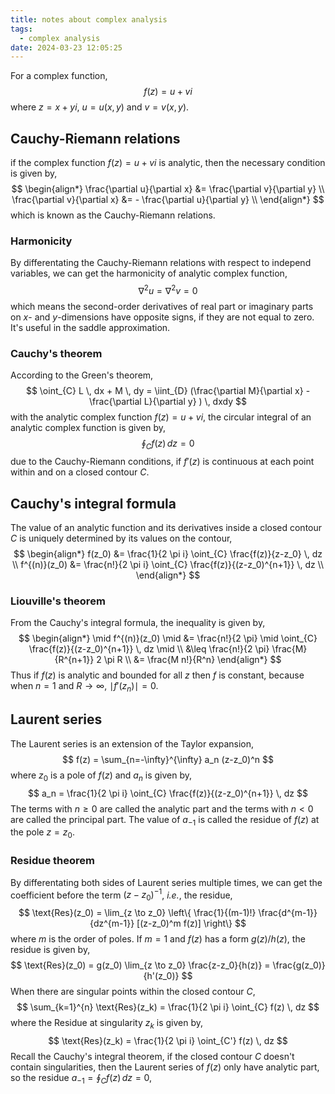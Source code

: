 ```yaml
---
title: notes about complex analysis
tags:
  - complex analysis
date: 2024-03-23 12:05:25
---
```



For a complex function,
$$
f(z) = u + v i
$$
where $z=x + y i$, $u=u(x,y)$ and $v=v(x,y)$.

## Cauchy-Riemann relations ##

if the complex function $f(z) = u + vi$ is analytic, then the necessary condition is given by,
$$
\begin{align*}
        \frac{\partial u}{\partial x} &= \frac{\partial v}{\partial y}  \\
        \frac{\partial v}{\partial x} &= - \frac{\partial u}{\partial y}  \\
\end{align*}
$$
which is known as the Cauchy-Riemann relations.

### Harmonicity ###

By differentating the Cauchy-Riemann relations with respect to independ variables, we can get the harmonicity of analytic complex function,
$$
\nabla^2 u = \nabla^2 v = 0
$$
which means the second-order derivatives of real part or imaginary parts on $x$- and $y$-dimensions have opposite signs, if they are not equal to zero. It's useful in the saddle approximation.

### Cauchy's theorem ###

According to the Green's theorem,
$$
\oint_{C} L \, dx + M \, dy = \iint_{D} (\frac{\partial M}{\partial x} - \frac{\partial L}{\partial y} ) \, dxdy
$$
with the analytic complex function $f(z) = u + vi$, the circular integral of an analytic complex function is given by,
$$
\oint_{C} f(z) \, dz = 0
$$
due to the Cauchy-Riemann conditions, if $f'(z)$ is continuous at each point within and on a closed contour $C$.

## Cauchy's integral formula ##

The value of an analytic function and its derivatives inside a closed contour $C$ is uniquely determined by its values on the contour,
$$
\begin{align*}
f(z_0) &= \frac{1}{2 \pi i} \oint_{C} \frac{f(z)}{z-z_0} \, dz \\
f^{(n)}(z_0) &= \frac{n!}{2 \pi i} \oint_{C} \frac{f(z)}{(z-z_0)^{n+1}} \, dz \\
\end{align*}
$$

### Liouville's theorem ###

From the Cauchy's integral formula, the inequality is given by,
$$
\begin{align*}
\mid f^{(n)}(z_0) \mid &= \frac{n!}{2 \pi} \mid \oint_{C} \frac{f(z)}{(z-z_0)^{n+1}} \, dz \mid \\
&\leq \frac{n!}{2 \pi} \frac{M}{R^{n+1}} 2 \pi R \\
&= \frac{M n!}{R^n}
\end{align*}
$$
Thus if $f(z)$ is analytic and bounded for all $z$ then $f$ is constant, because when $n=1$ and $R \to \infty$, $\mid f'(z_ n) \mid=0$.

## Laurent series ##

The Laurent series is an extension of the Taylor expansion,
$$
f(z) = \sum_{n=-\infty}^{\infty} a_n (z-z_0)^n
$$
where $z_0$ is a pole of $f(z)$ and $a_n$ is given by,
$$
a_n = \frac{1}{2 \pi i} \oint_{C} \frac{f(z)}{(z-z_0)^{n+1}} \, dz
$$
The terms with $n \geq 0$ are called the analytic part and the terms with $n \lt 0$ are called the principal part. The value of $a_{-1}$ is called the residue of $f(z)$ at the pole $z=z_0$.

### Residue theorem ###

By differentating both sides of Laurent series multiple times, we can get the coefficient before the term $(z-z_0)^{-1}$, *i.e.*, the residue,
$$
\text{Res}(z_0) = \lim_{z \to z_0} \left\{ \frac{1}{(m-1)!} \frac{d^{m-1}}{dz^{m-1}} [(z-z_0)^m f(z)] \right\}
$$
where $m$ is the order of poles. If $m=1$ and $f(z)$ has a form $g(z)/h(z)$, the residue is given by,
$$
\text{Res}(z_0) = g(z_0) \lim_{z \to z_0} \frac{z-z_0}{h(z)} = \frac{g(z_0)}{h'(z_0)}
$$
When there are singular points within the closed contour $C$,
$$
\sum_{k=1}^{n} \text{Res}(z_k) = \frac{1}{2 \pi i} \oint_{C} f(z) \, dz
$$
where the Residue at singularity $z_k$ is given by,
$$
\text{Res}(z_k) = \frac{1}{2 \pi i} \oint_{C'} f(z) \, dz
$$
Recall the Cauchy's integral theorem, if the closed contour $C$ doesn't contain singularities, then the Laurent series of $f(z)$ only have analytic part, so the residue $a_{-1}=\oint_{C}f(z)\,dz=0$,
